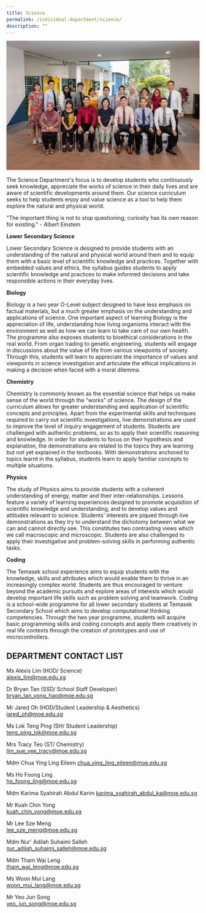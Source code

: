 ```yaml
---
title: Science
permalink: /individual-department/science/
description: ""
---
```

![2022.01.12 Temasek Sec Department Photographs 11743.jpg](/images/20220112%20Temasek%20Sec%20Department%20Photographs%2011743.jpg)  

The Science Department's focus is to develop students who continuously seek knowledge, appreciate the works of science in their daily lives and are aware of scientific developments around them. Our science curriculum seeks to help students enjoy and value science as a tool to help them explore the natural and physical world.  

"The important thing is not to stop questioning; curiosity has its own reason for existing." - Albert Einstein

  

**Lower Secondary Science**

Lower Secondary Science is designed to provide students with an understanding of the natural and physical world around them and to equip them with a basic level of scientific knowledge and practices. Together with embedded values and ethics, the syllabus guides students to apply scientific knowledge and practices to make informed decisions and take responsible actions in their everyday lives.

  

**Biology**

Biology is a two year O-Level subject designed to have less emphasis on factual materials, but a much greater emphasis on the understanding and applications of science. One important aspect of learning Biology is the appreciation of life, understanding how living organisms interact with the environment as well as how we can learn to take care of our own health. The programme also exposes students to bioethical considerations in the real world. From organ trading to genetic engineering, students will engage in discussions about the value of life from various viewpoints of society. Through this, students will learn to appreciate the importance of values and viewpoints in science investigation and articulate the ethical implications in making a decision when faced with a moral dilemma.

  

**Chemistry**

Chemistry is commonly known as the essential science that helps us make sense of the world through the “works” of science. The design of the curriculum allows for greater understanding and application of scientific concepts and principles. Apart from the experimental skills and techniques required to carry out scientific investigations, live demonstrations are used to improve the level of inquiry engagement of students. Students are challenged with authentic problems, so as to apply their scientific reasoning and knowledge. In order for students to focus on their hypothesis and explanation, the demonstrations are related to the topics they are learning but not yet explained in the textbooks. With demonstrations anchored to topics learnt in the syllabus, students learn to apply familiar concepts to multiple situations.

  

**Physics**

The study of Physics aims to provide students with a coherent understanding of energy, matter and their inter-relationships. Lessons feature a variety of learning experiences designed to promote acquisition of scientific knowledge and understanding, and to develop values and attitudes relevant to science. Students' interests are piqued through live demonstrations as they try to understand the dichotomy between what we can and cannot directly see. This constitutes two contrasting views which we call macroscopic and microscopic. Students are also challenged to apply their investigative and problem-solving skills in performing authentic tasks.

  

**Coding**

The Temasek school experience aims to equip students with the knowledge, skills and attributes which would enable them to thrive in an increasingly complex world. Students are thus encouraged to venture beyond the academic pursuits and explore areas of interests which would develop important life skills such as problem solving and teamwork. Coding is a school-wide programme for all lower secondary students at Temasek Secondary School which aims to develop computational thinking competencies. Through the two year programme, students will acquire basic programming skills and coding concepts and apply them creatively in real life contexts through the creation of prototypes and use of microcontrollers.

  

## DEPARTMENT CONTACT LIST
  

Ms Alexis Lim (HOD/ Science)  
alexis_lim@moe.edu.sg  

  

Dr Bryan Tan (SSD/ School Staff Developer)  
bryan_tan_yong_hao@moe.edu.sg  

  

Mr Jared Oh (HOD/Student Leadership & Aesthetics)  
jared_oh@moe.edu.sg

  

Ms Lok Teng Ping (SH/ Student Leadership)   
teng_ping_lok@moe.edu.sg

  

Mrs Tracy Teo (ST/ Chemistry)  
lim_sue_yee_tracy@moe.edu.sg

  

Mdm Chua Ying Ling Eileen
chua_ying_ling_eileen@moe.edu.sg



Ms Ho Foong Ling  
ho_foong_ling@moe.edu.sg

  

Mdm Karima Syahirah Abdul Karim 
karima_syahirah_abdul_ka@moe.edu.sg  

  

Mr Kuah Chin Yong  
kuah_chin_yong@moe.edu.sg  

  

Mr Lee Sze Meng  
lee_sze_meng@moe.edu.sg  

  


Mdm Nur' Adilah Suhaimi Salleh  
nur_adilah_suhaimi_salleh@moe.edu.sg  

   

  

Mdm Tham Wai Leng  
tham_wai_leng@moe.edu.sg  



  

Ms Woon Mui Lang  
woon_mui_lang@moe.edu.sg  

  

Mr Yeo Jun Song  
yeo_jun_song@moe.edu.sg